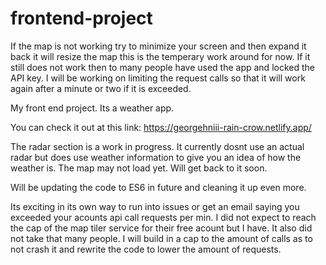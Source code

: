 # frontend-project
If the map is not working try to minimize your screen and then expand it back it will resize the map this is the temperary work around for now. If it still does not work then to many people have used the app and locked the API key. I will be working on limiting the request calls so that it will work again after a minute or two if it is exceeded.

My front end project. Its a weather app.

You can check it out at this link: https://georgehniii-rain-crow.netlify.app/

The radar section is a work in progress. It currently dosnt use an actual radar but does use weather information to give you an idea of how the weather is. The map may not load yet. Will get back to it soon.

Will be updating the code to ES6 in future and cleaning it up even more.

Its exciting in its own way to run into issues or get an email saying you exceeded your acounts api call requests per min. I did not expect to reach the cap of the map tiler service for their free acount but I have. It also did not take that many people. I will build in a cap to the amount of calls as to not crash it and rewrite the code to lower the amount of requests. 
